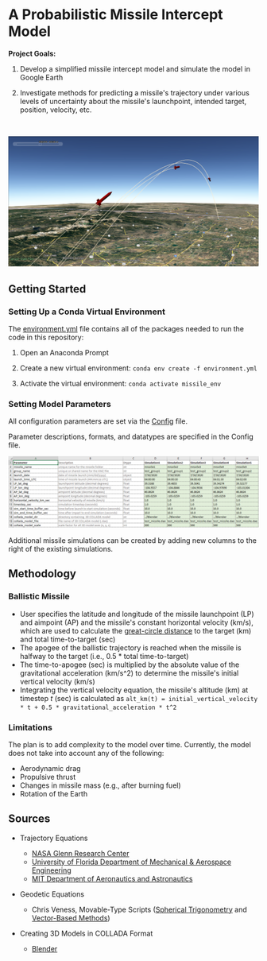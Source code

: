 # A Probabilistic Missile Intercept Model

**Project Goals:**

1) Develop a simplified missile intercept model and simulate the model in Google Earth

2) Investigate methods for predicting a missile's trajectory under various levels of 
uncertainty about the missile's launchpoint, intended target, position, velocity, etc.

<br>

<p>
  <a href="docs/images/KML_ex2.PNG">
  <img src="docs/images/KML_ex2.PNG" alt="KML Example 2" width="700"/>
  </a>
</p>

## Getting Started

### Setting Up a Conda Virtual Environment

The [environment.yml](docs/env/environment.yml) file contains all of the packages needed to run the code in this repository:

1. Open an Anaconda Prompt

2. Create a new virtual environment: `conda env create -f environment.yml`

3. Activate the virtual environment: `conda activate missile_env`

### Setting Model Parameters

All configuration parameters are set via the [Config](config/config.xlsx) file.

Parameter descriptions, formats, and datatypes are specified in the Config file.

<p>
  <a href="config/config.xlsx">
  <img src="docs/images/config_ex1.PNG" alt="Config Example 1" width="700"/>
  </a>
</p>

Additional missile simulations can be created by adding new columns to the right of the existing simulations.

## Methodology

### Ballistic Missile

* User specifies the latitude and longitude of the missile launchpoint (LP) and aimpoint (AP) and the missile's constant horizontal velocity (km/s), which are used to calculate the [great-circle distance](https://en.wikipedia.org/wiki/Haversine_formula) to the target (km) and total time-to-target (sec)
* The apogee of the ballistic trajectory is reached when the missile is halfway to the target (i.e., 0.5 * total time-to-target)
* The time-to-apogee (sec) is multiplied by the absolute value of the gravitational acceleration (km/s^2) to determine the missile's initial vertical velocity (km/s)
* Integrating the vertical velocity equation, the missile's altitude (km) at timestep *t* (sec) is calculated as `alt_km(t) = initial_vertical_velocity * t + 0.5 * gravitational_acceleration * t^2`

### Limitations 

The plan is to add complexity to the model over time. Currently, the model does not take into account any of the following:

- Aerodynamic drag
- Propulsive thrust
- Changes in missile mass (e.g., after burning fuel)
- Rotation of the Earth

## Sources

- Trajectory Equations
  - [NASA Glenn Research Center](https://www1.grc.nasa.gov/beginners-guide-to-aeronautics/ballistic-flight-equations/)
  - [University of Florida Department of Mechanical & Aerospace Engineering](https://mae.ufl.edu/~uhk/ICBM.pdf)
  - [MIT Department of Aeronautics and Astronautics](https://web.mit.edu/16.unified/www/FALL/systems/Lab_Notes/traj.pdf)

- Geodetic Equations
  - Chris Veness, Movable-Type Scripts ([Spherical Trigonometry](https://www.movable-type.co.uk/scripts/latlong.html) and [Vector-Based Methods](https://www.movable-type.co.uk/scripts/latlong-vectors.html))

- Creating 3D Models in COLLADA Format
  - [Blender](https://www.blender.org/)
